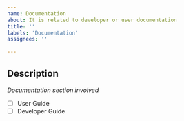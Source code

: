 ```yaml
---
name: Documentation
about: It is related to developer or user documentation
title: ''
labels: 'Documentation'
assignees: ''

---
```


## Description
<!-- A few sentences describing the documentation request -->
<!-- screenshot, video, or link to mockup/prototype are welcome -->

*Documentation section involved*
- [ ] User Guide
- [ ] Developer Guide
